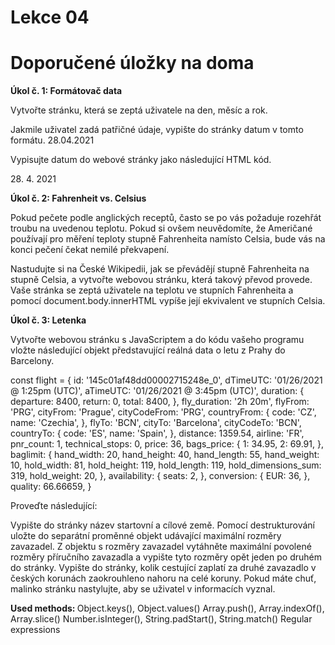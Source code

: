 # Lekce 04
# Doporučené úložky na doma

<strong>Úkol č. 1: Formátovač data</strong>

Vytvořte stránku, která se zeptá uživatele na den, měsíc a rok.

Jakmile uživatel zadá patřičné údaje, vypište do stránky datum v tomto formátu.
28.04.2021

Vypisujte datum do webové stránky jako následující HTML kód.

<p class="date">
  <span class="day">28</span>. <span class="month">4</span>.
  <span class="year">2021</span>
</p>

<strong>Úkol č. 2: Fahrenheit vs. Celsius</strong>

Pokud pečete podle anglických receptů, často se po vás požaduje rozehřát troubu na uvedenou teplotu. Pokud si ovšem neuvědomíte, že Američané používají pro měření teploty stupně Fahrenheita namísto Celsia, bude vás na konci pečení čekat nemilé překvapení.

Nastudujte si na České Wikipedii, jak se převádějí stupně Fahrenheita na stupně Celsia, a vytvořte webovou stránku, která takový převod provede. Vaše stránka se zeptá uživatele na teplotu ve stupních Fahrenheita a pomocí document.body.innerHTML vypíše její ekvivalent ve stupních Celsia.

<strong>Úkol č. 3: Letenka</strong>

Vytvořte webovou stránku s JavaScriptem a do kódu vašeho programu vložte následující objekt představující reálná data o letu z Prahy do Barcelony.

<p>
  const flight = {
      id: '145c01af48dd00002715248e_0',
      dTimeUTC: '01/26/2021 @ 1:25pm (UTC)',
      aTimeUTC: '01/26/2021 @ 3:45pm (UTC)',
      duration: {
        departure: 8400,
        return: 0,
        total: 8400,
      },
      fly_duration: '2h 20m',
      flyFrom: 'PRG',
      cityFrom: 'Prague',
      cityCodeFrom: 'PRG',
      countryFrom: {
        code: 'CZ',
        name: 'Czechia',
      },
      flyTo: 'BCN',
      cityTo: 'Barcelona',
      cityCodeTo: 'BCN',
      countryTo: {
        code: 'ES',
        name: 'Spain',
      },
      distance: 1359.54,
      airline: 'FR',
      pnr_count: 1,
      technical_stops: 0,
      price: 36,
      bags_price: {
        1: 34.95,
        2: 69.91,
      },
      baglimit: {
        hand_width: 20,
        hand_height: 40,
        hand_length: 55,
        hand_weight: 10,
        hold_width: 81,
        hold_height: 119,
        hold_length: 119,
        hold_dimensions_sum: 319,
        hold_weight: 20,
      },
      availability: {
        seats: 2,
      },
      conversion: {
        EUR: 36,
      },
      quality: 66.66659,
    }
</p>

Proveďte následující:

Vypište do stránky název startovní a cílové země.
Pomocí destrukturování uložte do separátní proměnné objekt udávající maximální rozměry zavazadel.
Z objektu s rozměry zavazadel vytáhněte maximální povolené rozměry příručního zavazadla a vypište tyto rozměry opět jeden po druhém do stránky.
Vypište do stránky, kolik cestující zaplatí za druhé zavazadlo v českých korunách zaokrouhleno nahoru na celé koruny.
Pokud máte chuť, malinko stránku nastylujte, aby se uživatel v informacích vyznal.

<strong>Used methods: </strong>
Object.keys(), Object.values()
Array.push(), Array.indexOf(), Array.slice()
Number.isInteger(), String.padStart(), String.match()
Regular expressions

